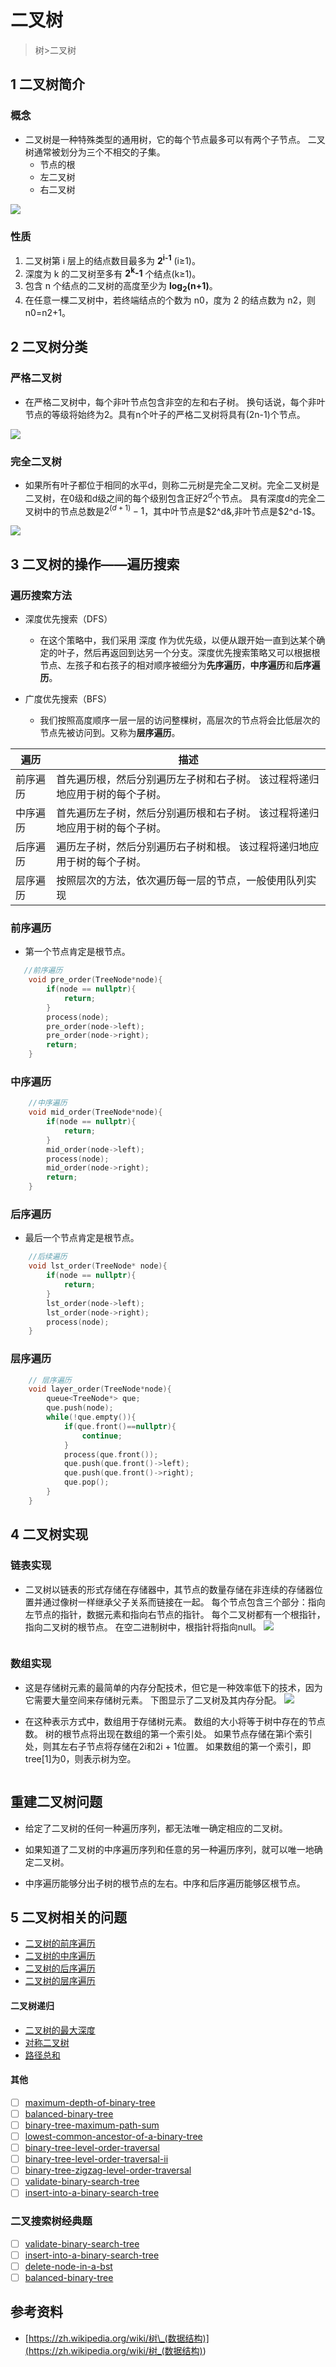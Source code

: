 # 二叉树
> 树>二叉树

## 1 二叉树简介
### 概念

* 二叉树是一种特殊类型的通用树，它的每个节点最多可以有两个子节点。 二叉树通常被划分为三个不相交的子集。
  * 节点的根
  * 左二叉树
  * 右二叉树

![](image/2021-03-12-22-10-38.png)

### 性质

1. 二叉树第 i 层上的结点数目最多为 **2<sup>i-1</sup>** (i≥1)。
2. 深度为 k 的二叉树至多有 **2<sup>k</sup>-1** 个结点(k≥1)。
3. 包含 n 个结点的二叉树的高度至少为 **log<sub>2</sub>(n+1)**。
4. 在任意一棵二叉树中，若终端结点的个数为 n0，度为 2 的结点数为 n2，则 n0=n2+1。

## 2 二叉树分类

### 严格二叉树

* 在严格二叉树中，每个非叶节点包含非空的左和右子树。 换句话说，每个非叶节点的等级将始终为2。具有n个叶子的严格二叉树将具有(2n-1)个节点。

![](image/2021-03-12-22-12-08.png)

### 完全二叉树

* 如果所有叶子都位于相同的水平d，则称二元树是完全二叉树。完全二叉树是二叉树，在0级和d级之间的每个级别包含正好$2 ^d$个节点。 具有深度d的完全二叉树中的节点总数是$2^{(d+1)}-1$，其中叶节点是$2^d&,非叶节点是$2^d-1$。

![](image/2021-03-12-22-12-52.png)


## 3 二叉树的操作——遍历搜索

### 遍历搜索方法

* 深度优先搜索（DFS）

  * 在这个策略中，我们采用 深度 作为优先级，以便从跟开始一直到达某个确定的叶子，然后再返回到达另一个分支。深度优先搜索策略又可以根据根节点、左孩子和右孩子的相对顺序被细分为**先序遍历**，**中序遍历**和**后序遍历**。


* 广度优先搜索（BFS）

  * 我们按照高度顺序一层一层的访问整棵树，高层次的节点将会比低层次的节点先被访问到。又称为**层序遍历**。


| 遍历   | 描述  |
|----------|----------------------------------------|
| 前序遍历 | 首先遍历根，然后分别遍历左子树和右子树。 该过程将递归地应用于树的每个子树。 |
| 中序遍历 | 首先遍历左子树，然后分别遍历根和右子树。 该过程将递归地应用于树的每个子树。 |
| 后序遍历 | 遍历左子树，然后分别遍历右子树和根。 该过程将递归地应用于树的每个子树。  |
|层序遍历|按照层次的方法，依次遍历每一层的节点，一般使用队列实现|


### 前序遍历
* 第一个节点肯定是根节点。
```C++
   //前序遍历
    void pre_order(TreeNode*node){
        if(node == nullptr){
            return;
        }
        process(node);
        pre_order(node->left);
        pre_order(node->right);
        return;
    }
```
### 中序遍历
```C++
    //中序遍历
    void mid_order(TreeNode*node){
        if(node == nullptr){
            return;
        }
        mid_order(node->left);
        process(node);
        mid_order(node->right);
        return;
    }
```
### 后序遍历
* 最后一个节点肯定是根节点。
```C++
    //后续遍历
    void lst_order(TreeNode* node){
        if(node == nullptr){
            return;
        }
        lst_order(node->left);
        lst_order(node->right);
        process(node);
    }
```
### 层序遍历
```C++
    // 层序遍历
    void layer_order(TreeNode*node){
        queue<TreeNode*> que;
        que.push(node);
        while(!que.empty()){
            if(que.front()==nullptr){
                continue;
            }
            process(que.front());
            que.push(que.front()->left);
            que.push(que.front()->right);
            que.pop();
        }
    }
```
## 4 二叉树实现

### 链表实现

* 二叉树以链表的形式存储在存储器中，其节点的数量存储在非连续的存储器位置并通过像树一样继承父子关系而链接在一起。 每个节点包含三个部分：指向左节点的指针，数据元素和指向右节点的指针。 每个二叉树都有一个根指针，指向二叉树的根节点。 在空二进制树中，根指针将指向null。
![](image/2021-03-12-22-16-50.png)

```
```
### 数组实现

* 这是存储树元素的最简单的内存分配技术，但它是一种效率低下的技术，因为它需要大量空间来存储树元素。 下图显示了二叉树及其内存分配。
![](image/2021-03-12-22-17-33.png)

* 在这种表示方式中，数组用于存储树元素。 数组的大小将等于树中存在的节点数。 树的根节点将出现在数组的第一个索引处。 如果节点存储在第i个索引处，则其左右子节点将存储在2i和2i + 1位置。 如果数组的第一个索引，即tree[1]为0，则表示树为空。
```
```

## 重建二叉树问题

* 给定了二叉树的任何一种遍历序列，都无法唯一确定相应的二叉树。
* 如果知道了二叉树的中序遍历序列和任意的另一种遍历序列，就可以唯一地确定二叉树。

* 中序遍历能够分出子树的根节点的左右。中序和后序遍历能够区根节点。

## 5 二叉树相关的问题


- [二叉树的前序遍历](https://leetcode-cn.com/problems/binary-tree-preorder-traversal)
- [二叉树的中序遍历](https://leetcode-cn.com/problems/binary-tree-inorder-traversal)
- [二叉树的后序遍历](https://leetcode-cn.com/problems/binary-tree-postorder-traversal)
- [二叉树的层序遍历](https://leetcode-cn.com/problems/binary-tree-level-order-traversal)

#### 二叉树递归

- [二叉树的最大深度](https://leetcode-cn.com/problems/maximum-depth-of-binary-tree)
- [对称二叉树](https://leetcode-cn.com/problems/symmetric-tree)
- [路径总和](https://leetcode-cn.com/problems/path-sum)

#### 其他

- [ ] [maximum-depth-of-binary-tree](https://leetcode-cn.com/problems/maximum-depth-of-binary-tree/)
- [ ] [balanced-binary-tree](https://leetcode-cn.com/problems/balanced-binary-tree/)
- [ ] [binary-tree-maximum-path-sum](https://leetcode-cn.com/problems/binary-tree-maximum-path-sum/)
- [ ] [lowest-common-ancestor-of-a-binary-tree](https://leetcode-cn.com/problems/lowest-common-ancestor-of-a-binary-tree/)
- [ ] [binary-tree-level-order-traversal](https://leetcode-cn.com/problems/binary-tree-level-order-traversal/)
- [ ] [binary-tree-level-order-traversal-ii](https://leetcode-cn.com/problems/binary-tree-level-order-traversal-ii/)
- [ ] [binary-tree-zigzag-level-order-traversal](https://leetcode-cn.com/problems/binary-tree-zigzag-level-order-traversal/)
- [ ] [validate-binary-search-tree](https://leetcode-cn.com/problems/validate-binary-search-tree/)
- [ ] [insert-into-a-binary-search-tree](https://leetcode-cn.com/problems/insert-into-a-binary-search-tree/)

### 二叉搜索树经典题

- [ ] [validate-binary-search-tree](https://leetcode-cn.com/problems/validate-binary-search-tree/)
- [ ] [insert-into-a-binary-search-tree](https://leetcode-cn.com/problems/insert-into-a-binary-search-tree/)
- [ ] [delete-node-in-a-bst](https://leetcode-cn.com/problems/delete-node-in-a-bst/)
- [ ] [balanced-binary-tree](https://leetcode-cn.com/problems/balanced-binary-tree/)

## 参考资料

- [https://zh.wikipedia.org/wiki/树\_(数据结构)](<https://zh.wikipedia.org/wiki/树_(数据结构)>)
